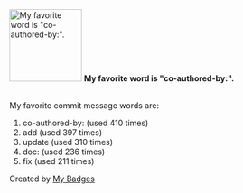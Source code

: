 <img src="https://my-badges.github.io/my-badges/favorite-word.png" alt="My favorite word is &quot;co-authored-by:&quot;." title="My favorite word is &quot;co-authored-by:&quot;." width="128">
<strong>My favorite word is &quot;co-authored-by:&quot;.</strong>
<br><br>

My favorite commit message words are:

1. co-authored-by: (used 410 times)
2. add (used 397 times)
3. update (used 310 times)
4. doc: (used 236 times)
5. fix (used 211 times)


Created by <a href="https://github.com/my-badges/my-badges">My Badges</a>